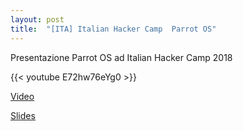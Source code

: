 ```yaml
---
layout: post
title:  "[ITA] Italian Hacker Camp  Parrot OS"
---
```


Presentazione Parrot OS ad Italian Hacker Camp 2018


{{< youtube E72hw76eYg0 >}}


[Video](https://www.youtube.com/watch?v=E72hw76eYg0)

[Slides](https://public.palinuro.dev/slides/13-introduzione-linux)

